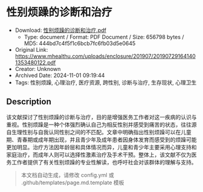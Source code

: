 # 性别烦躁的诊断和治疗

- Download: [性别烦躁的诊断和治疗.pdf](性别烦躁的诊断和治疗.pdf)
    - Type: document / Format: PDF Document / Size: 656798 bytes / MD5: 444bd7c4f5f1c6bcb7fc6fb03d5e0645
- Original Link: https://www.mhealthu.com/uploads/enclosure/201907/201907291641401353480122.pdf
- Creator: Unknown
- Archived Date: 2024-11-01 09:19:44
- Tags: 性别烦躁, 心理治疗, 医疗资源, 跨性别, 诊断与治疗, 生存现状, 心理卫生

## Description

该文献探讨了性别烦躁的诊断与治疗，目的是增强医务工作者对这一疾病的认识与重视。性别烦躁是一种个体强烈确认自己为相反性别并感受到痛苦的状态，往往源自生理性别与自我认同性别之间的不匹配。文章中明确指出性别烦躁可以在儿童期、青春期或成年期出现，并且青少年及成年患者因身体发育而感受到的烦躁可能更加明显。治疗方法因年龄层和具体情况而异，儿童和青少年主要采用心理支持和家庭治疗，而成年人则可以选择性激素治疗及手术干预。整体上，该文献不仅为医务工作者提供了有关性别烦躁的专业性解读，也呼吁社会对该群体的理解与支持。

> 本文档自动生成，请修改 config.yml 或 .github/templates/page.md.template 模板
